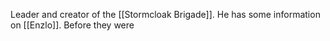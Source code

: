 Leader and creator of the [[Stormcloak Brigade]]. He has some information on [[Enzlo]]. Before they were